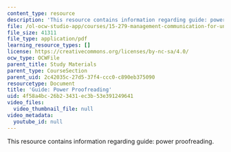 ```yaml
---
content_type: resource
description: 'This resource contains information regarding guide: power proofreading.'
file: /ol-ocw-studio-app/courses/15-279-management-communication-for-undergraduates-fall-2012/4f58a4bc26b23431ec3b53e391249641_MIT15_279F12_pwrProofrdrg.pdf
file_size: 41311
file_type: application/pdf
learning_resource_types: []
license: https://creativecommons.org/licenses/by-nc-sa/4.0/
ocw_type: OCWFile
parent_title: Study Materials
parent_type: CourseSection
parent_uid: 2c42035c-27d5-37f4-ccc0-c890eb375090
resourcetype: Document
title: 'Guide: Power Proofreading'
uid: 4f58a4bc-26b2-3431-ec3b-53e391249641
video_files:
  video_thumbnail_file: null
video_metadata:
  youtube_id: null
---
```

This resource contains information regarding guide: power proofreading.